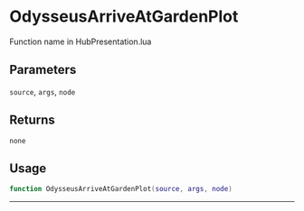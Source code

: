 # OdysseusArriveAtGardenPlot
Function name in HubPresentation.lua
## Parameters
`source`, `args`, `node`
## Returns
`none`
## Usage
```lua
function OdysseusArriveAtGardenPlot(source, args, node)
```
---
